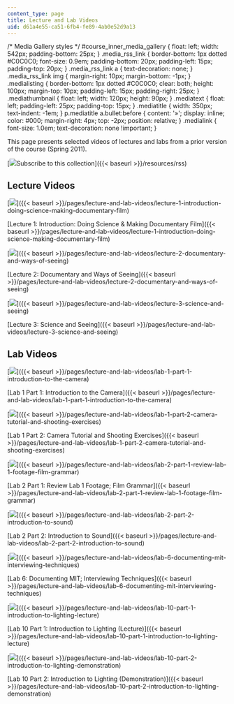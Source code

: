 ```yaml
---
content_type: page
title: Lecture and Lab Videos
uid: d61a4e55-ca51-6fb4-fe89-4ab0e52d9a13
---
```


/\* Media Gallery styles \*/ #course\_inner\_media\_gallery { float: left; width: 542px; padding-bottom: 25px; } .media\_rss\_link { border-bottom: 1px dotted #C0C0C0; font-size: 0.9em; padding-bottom: 20px; padding-left: 15px; padding-top: 20px; } .media\_rss\_link a { text-decoration: none; } .media\_rss\_link img { margin-right: 10px; margin-bottom: -1px; } .medialisting { border-bottom: 1px dotted #C0C0C0; clear: both; height: 100px; margin-top: 10px; padding-left: 15px; padding-right: 25px; } .mediathumbnail { float: left; width: 120px; height: 90px; } .mediatext { float: left; padding-left: 25px; padding-top: 15px; } .mediatitle { width: 350px; text-indent: -1em; } p.mediatitle a.bullet:before { content: '»'; display: inline; color: #000; margin-right: 4px; top: -2px; position: relative; } .medialink { font-size: 1.0em; text-decoration: none !important; }

This page presents selected videos of lectures and labs from a prior version of the course (Spring 2011).

[![](/images/rss-small.gif)Subscribe to this collection]({{< baseurl >}}/resources/rss)

Lecture Videos
--------------

[![](https://img.youtube.com/vi/hRlOTPnJmqM/default.jpg)]({{< baseurl >}}/pages/lecture-and-lab-videos/lecture-1-introduction-doing-science-making-documentary-film)

  

[Lecture 1: Introduction: Doing Science & Making Documentary Film]({{< baseurl >}}/pages/lecture-and-lab-videos/lecture-1-introduction-doing-science-making-documentary-film)

[![](https://img.youtube.com/vi/xMohaACn0yY/default.jpg)]({{< baseurl >}}/pages/lecture-and-lab-videos/lecture-2-documentary-and-ways-of-seeing)

  

[Lecture 2: Documentary and Ways of Seeing]({{< baseurl >}}/pages/lecture-and-lab-videos/lecture-2-documentary-and-ways-of-seeing)

[![](https://img.youtube.com/vi/7FzD5EH7_q8/default.jpg)]({{< baseurl >}}/pages/lecture-and-lab-videos/lecture-3-science-and-seeing)

  

[Lecture 3: Science and Seeing]({{< baseurl >}}/pages/lecture-and-lab-videos/lecture-3-science-and-seeing)

Lab Videos
----------

[![](https://img.youtube.com/vi/nHhQeCdbxoE/default.jpg)]({{< baseurl >}}/pages/lecture-and-lab-videos/lab-1-part-1-introduction-to-the-camera)

  

[Lab 1 Part 1: Introduction to the Camera]({{< baseurl >}}/pages/lecture-and-lab-videos/lab-1-part-1-introduction-to-the-camera)

[![](https://img.youtube.com/vi/ENpCNrl_NjI/default.jpg)]({{< baseurl >}}/pages/lecture-and-lab-videos/lab-1-part-2-camera-tutorial-and-shooting-exercises)

  

[Lab 1 Part 2: Camera Tutorial and Shooting Exercises]({{< baseurl >}}/pages/lecture-and-lab-videos/lab-1-part-2-camera-tutorial-and-shooting-exercises)

[![](https://img.youtube.com/vi/U975uDZ1oTY/default.jpg)]({{< baseurl >}}/pages/lecture-and-lab-videos/lab-2-part-1-review-lab-1-footage-film-grammar)

  

[Lab 2 Part 1: Review Lab 1 Footage; Film Grammar]({{< baseurl >}}/pages/lecture-and-lab-videos/lab-2-part-1-review-lab-1-footage-film-grammar)

[![](https://img.youtube.com/vi/QKUOHFHkttg/default.jpg)]({{< baseurl >}}/pages/lecture-and-lab-videos/lab-2-part-2-introduction-to-sound)

  

[Lab 2 Part 2: Introduction to Sound]({{< baseurl >}}/pages/lecture-and-lab-videos/lab-2-part-2-introduction-to-sound)

[![](https://img.youtube.com/vi/gv5DP2JMIlo/default.jpg)]({{< baseurl >}}/pages/lecture-and-lab-videos/lab-6-documenting-mit-interviewing-techniques)

  

[Lab 6: Documenting MIT; Interviewing Techniques]({{< baseurl >}}/pages/lecture-and-lab-videos/lab-6-documenting-mit-interviewing-techniques)

[![](https://img.youtube.com/vi/SFXxjejtsCI/default.jpg)]({{< baseurl >}}/pages/lecture-and-lab-videos/lab-10-part-1-introduction-to-lighting-lecture)

  

[Lab 10 Part 1: Introduction to Lighting (Lecture)]({{< baseurl >}}/pages/lecture-and-lab-videos/lab-10-part-1-introduction-to-lighting-lecture)

[![](https://img.youtube.com/vi/Hy0YzQa-tW8/default.jpg)]({{< baseurl >}}/pages/lecture-and-lab-videos/lab-10-part-2-introduction-to-lighting-demonstration)

  

[Lab 10 Part 2: Introduction to Lighting (Demonstration)]({{< baseurl >}}/pages/lecture-and-lab-videos/lab-10-part-2-introduction-to-lighting-demonstration)